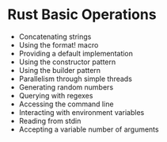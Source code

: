 # Rust Basic Operations

- Concatenating strings
- Using the format! macro
- Providing a default implementation
- Using the constructor pattern
- Using the builder pattern
- Parallelism through simple threads
- Generating random numbers
- Querying with regexes
- Accessing the command line
- Interacting with environment variables
- Reading from stdin
- Accepting a variable number of arguments
